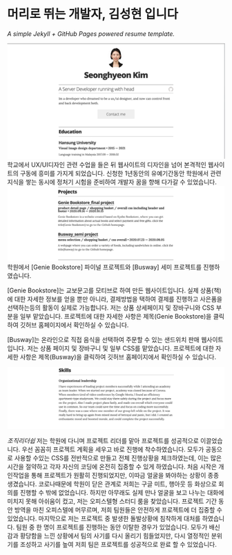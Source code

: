 # 머리로 뛰는 개발자, 김성현 입니다

*A simple Jekyll + GitHub Pages powered resume template.*

![img](images/p1.png)
학교에서 UX/UI디자인 관련 수업을 들은 뒤 웹사이트의 디자인을 넘어 본격적인 웹사이트의 구동에 흥미를 가지게 되었습니다.
신청한 1년동안의 유예기간동안 학원에서 관련 지식을 쌓는 동시에 정처기 시험을 준비하여 개발자 꿈을 향해 다가갈 수 있었습니다.
![img](images/p2.png)
학원에서 [Genie Bookstore] 파이널 프로젝트와 [Busway] 세미 프로젝트를 진행하였습니다.

[Genie Bookstore]는 교보문고를 모티브로 하여 만든 웹사이트입니다.
실제 상품(책)에 대한 자세한 정보를 얻을 뿐만 아니라, 결제방법을 택하여 결제를 진행하고 사은품을 선택하는등의 활동이 실제로 가능합니다.
저는 상품 상세페이지 및 장바구니와 CSS 부분을 일부 맡았습니다.
프로젝트에 대한 자세한 사항은 제목(Genie Bookstore)을 클릭하여 깃허브 홈페이지에서 확인하실 수 있습니다.

[Busway]는 온라인으로 직접 음식을 선택하여 주문할 수 있는 샌드위치 판매 웹사이트 입니다.
저는 상품 페이지 및 장바구니 및 일부 CSS를 맡았습니다.
프로젝트에 대한 자세한 사항은 제목(Busway)을 클릭하여 깃허브 홈페이지에서 확인하실 수 있습니다.

![img](images/p3.png)

*조직리더쉽* 
저는 학원에 다니며 프로젝트 리더를 맡아 프로젝트를 성공적으로 이끌었습니다. 우선 꼼꼼히 프로젝트 계획을 세우고 바로 진행에 착수하였습니다. 모두가 공동으로 사용할 수있는 CSS를 전반적으로 만들고 전체 진행상황을 체크하였는데, 이는 많은 시간을 절약하고 각자 자신의 코딩에 온전히 집중할 수 있게 하였습니다. 처음 시작은 개인작업을 통해 프로젝트가 원활히 진행되었지만, 이따금 얼굴을 봐야하는 상황이 종종 생겼습니다.
코로나때문에 학원이 닫은 관계로 저희는 구글 미트, 행아웃 등 화상으로 회의를 진행할 수 밖에 없었습니다. 하지만 아무래도 실제 만나 얼굴을 보고 나누는 대화에 미치지 못해 아쉬움이 컸고, 저는 오피스텔형 스터디 룸을 찾았습니다. 프로젝트 기간 동안 방역을 마친 오피스텔에 머무르며, 저희 팀원들은 안전하게 프로젝트에 더 집중할 수 있었습니다. 마지막으로 저는 프로젝트 중 발생한 돌발상황에 침착하게 대처를 하였습니다.
팀원 중 한 명이 프로젝트를 진행하는 동안 이탈한 경우가 있었습니다. 모두가 배신감과 황당함을 느낀 상황에서 팀의 사기를 다시 올리기 힘들었지만, 다시 열정적인 분위기를 조성하고 사기를 높여 저희 팀은 프로젝트를 성공적으로 완료 할 수 있었습니다.
 

